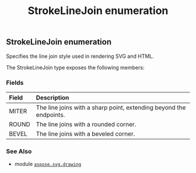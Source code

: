 ﻿---
title: StrokeLineJoin enumeration
second_title: Aspose.SVG for Python via .NET API References
description: 
type: docs
weight: 310
url: /python-net/aspose.svg.drawing/strokelinejoin/
is_root: false
---

## StrokeLineJoin enumeration

Specifies the line join style used in rendering SVG and HTML.



The StrokeLineJoin type exposes the following members:

### Fields
| Field | Description |
| :- | :- |
| MITER | The line joins with a sharp point, extending beyond the endpoints. |
| ROUND | The line joins with a rounded corner. |
| BEVEL | The line joins with a beveled corner. |



### See Also
* module [`aspose.svg.drawing`](..)
